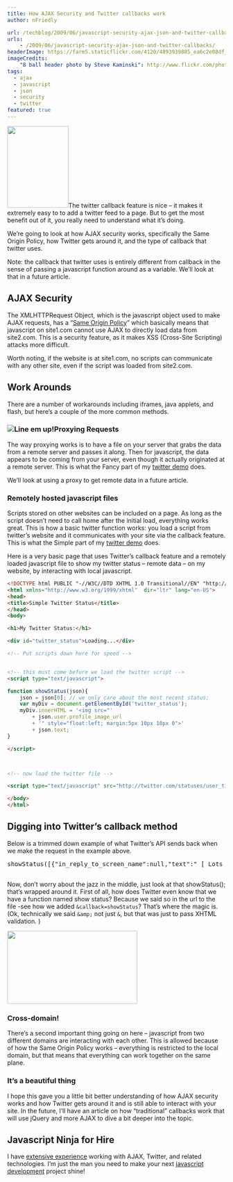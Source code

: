 ```yaml
---
title: How AJAX Security and Twitter callbacks work
author: nFriedly

url: /techblog/2009/06/javascript-security-ajax-json-and-twitter-callbacks/
urls:
    - /2009/06/javascript-security-ajax-json-and-twitter-callbacks/
headerImage: https://farm5.staticflickr.com/4120/4893939885_ea6c2e08df_b.jpg
imageCredits: 
	"8 ball header photo by Steve Kaminski": http://www.flickr.com/photos/tequilashooters/4893939885/
tags:
  - ajax
  - javascript
  - json
  - security
  - twitter
featured: true
---
```

<img class="alignleft" title="Breaking javascript - the right way" src="http://www.sxc.hu/pic/m/s/si/simonok/323276_game_of_pool.jpg" alt="" width="141" height="188" />The twitter callback feature is nice &#8211; it makes it extremely easy to to add a twitter feed to a page. But to get the most benefit out of it, you really need to understand what it&#8217;s doing.

We&#8217;re going to look at how AJAX security works, specifically the Same Origin Policy, how Twitter gets around it, and the type of callback that twitter uses.

Note: the callback that twitter uses is entirely different from callback in the sense of passing a javascript function around as a variable. We&#8217;ll look at that in a future article.

<!--more-->

## AJAX Security

The XMLHTTPRequest Object, which is the javascript object used to make AJAX requests, has a &#8220;[Same Origin Policy][1]&#8221; which basically means that javascript on site1.com cannot use AJAX to directly load data from site2.com. This is a security feature, as it makes XSS (Cross-Site Scripting) attacks more difficult.

Worth noting, if the website is at site1.com, no scripts can communicate with any other site, even if the script was loaded from site2.com.

## Work Arounds

There are a number of workarounds including iframes, java applets, and flash, but here&#8217;s a couple of the more common methods.

### <img src="http://www.sxc.hu/pic/m/c/cw/cwmgary/486891_all_lined_up.jpg" alt="Line em up!" class="alignright" />Proxying Requests

The way proxying works is to have a file on your server that grabs the data from a remote server and passes it along. Then for javascript, the data appears to be coming from your server, even though it actually originated at a remote server. This is what the Fancy part of my [twitter demo][2] does.

We&#8217;ll look at using a proxy to get remote data in a future article.

### Remotely hosted javascript files

Scripts stored on other websites can be included on a page. As long as the script doesn&#8217;t need to call home after the initial load, everything works great. This is how a basic twitter function works: you load a script from twitter&#8217;s website and it communicates with your site via the callback feature. This is what the Simple part of my [twitter demo][2] does.

Here is a very basic page that uses Twitter&#8217;s callback feature and a remotely loaded javascript file to show my twitter status &#8211; remote data &#8211; on my website, by interacting with local javascript.

``` html
<!DOCTYPE html PUBLIC "-//W3C//DTD XHTML 1.0 Transitional//EN" "http://www.w3.org/TR/xhtml1/DTD/xhtml1-transitional.dtd">
<html xmlns="http://www.w3.org/1999/xhtml"  dir="ltr" lang="en-US">
<head>
<title>Simple Twitter Status</title>
</head>
<body>

<h1>My Twitter Status:</h1>

<div id="twitter_status">Loading...</div>

<!-- Put scripts down here for speed -->


<!-- this must come before we load the twitter script -->
<script type="text/javascript">

function showStatus(json){
	json = json[0]; // we only care about the most recent status;
	var myDiv = document.getElementById('twitter_status');
	myDiv.innerHTML = '<img src="'
		+ json.user.profile_image_url
		+ '" style="float:left; margin:5px 10px 10px 0">'
		+ json.text;
}

</script>



<!-- now load the twitter file -->

<script type="text/javascript" src="http://twitter.com/statuses/user_timeline/nfriedly.json?count=1&amp;callback=showStatus&amp;random=<?php echo time(); ?>" /></script>

</body>
</html>
```

## Digging into Twitter&#8217;s callback method

Below is a trimmed down example of what Twitter&#8217;s API sends back when we make the request in the example above.

<pre class="brush: jscript; title: ; notranslate" title="">showStatus([{"in_reply_to_screen_name":null,"text":" [ Lots of information that I'm omitting because it's not the point. ] "]);

</pre>

Now, don&#8217;t worry about the jazz in the middle, just look at that showStatus(); that&#8217;s wrapped around it. First of all, how does Twitter even know that we have a function named show status? Because we said so in the url to the file -see how we added `&callback=showStatus`? That&#8217;s where the magic is.  (Ok, technically we said `&amp;` not just `&`, but that was just to pass XHTML validation. )

<img class="alignright" title="The break!" src="http://www.sxc.hu/pic/m/l/lj/ljweb/490307_pool_break.jpg" alt="" width="300" height="168" />

### Cross-domain!

There&#8217;s a second important thing going on here &#8211; javascript from two different domains are interacting with each other. This is allowed because of how the Same Origin Policy works &#8211; everything is restricted to the local domain, but that means that everything can work together on the same plane.

### It&#8217;s a beautiful thing

I hope this gave you a little bit better understanding of how AJAX security works and how Twitter gets around it and is still able to interact with your site. In the future, I&#8217;ll have an article on how &#8220;traditional&#8221; callbacks work that will use jQuery and more AJAX to dive a bit deeper into the topic.

## Javascript Ninja for Hire

I have [extensive experience][3] working with AJAX, Twitter, and related technologies. I&#8217;m just the man you need to make your next [javascript development][4] project shine!

 [1]: https://developer.mozilla.org/En/Same_origin_policy_for_JavaScript
 [2]: /demos/twitter
 [3]: /portfolio
 [4]: /portfolio
